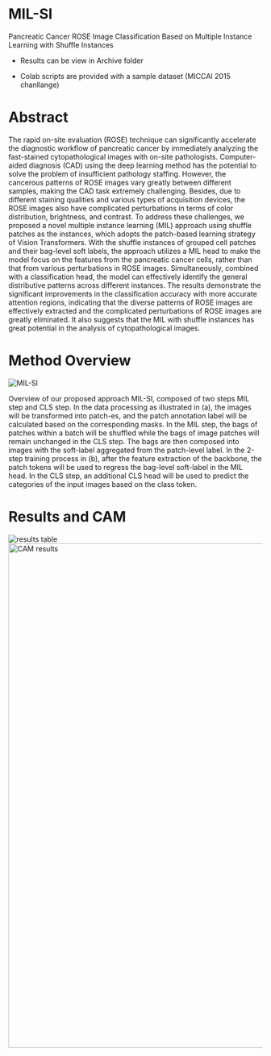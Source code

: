 # MIL-SI
Pancreatic Cancer ROSE Image Classification Based on Multiple Instance Learning with Shuffle Instances

* Results can be view in Archive folder 

* Colab scripts are provided with a sample dataset (MICCAI 2015 chanllange)

# Abstract

The rapid on-site evaluation (ROSE) technique can significantly accelerate the diagnostic workflow of pancreatic cancer by immediately analyzing the fast-stained cytopathological images with on-site pathologists. Computer-aided diagnosis (CAD) using the deep learning method has the potential to solve the problem of insufficient pathology staffing. However, the cancerous patterns of ROSE images vary greatly between different samples, making the CAD task extremely challenging. Besides, due to different staining qualities and various types of acquisition devices, the ROSE images also have complicated perturbations in terms of color distribution, brightness, and contrast. To address these challenges, we proposed a novel multiple instance learning (MIL) approach using shuffle patches as the instances, which adopts the patch-based learning strategy of Vision Transformers. With the shuffle instances of grouped cell patches and their bag-level soft labels, the approach utilizes a MIL head to make the model focus on the features from the pancreatic cancer cells, rather than that from various perturbations in ROSE images. Simultaneously, combined with a classification head, the model can effectively identify the general distributive patterns across different instances. The results demonstrate the significant improvements in the classification accuracy with more accurate attention regions, indicating that the diverse patterns of ROSE images are effectively extracted and the complicated perturbations of ROSE images are greatly eliminated. It also suggests that the MIL with shuffle instances has great potential in the analysis of cytopathological images.


# Method Overview

![MIL-SI](https://user-images.githubusercontent.com/50575108/154795968-9018d2c2-6770-4ddd-9fef-6da0aba9b54e.png)

Overview of our proposed approach MIL-SI, composed of two steps MIL step and CLS step. In the data processing as illustrated in (a), the images will be transformed into patch-es, and the patch annotation label will be calculated based on the corresponding masks. In the MIL step, the bags of patches within a batch will be shuffled while the bags of image patches will remain unchanged in the CLS step. The bags are then composed into images with the soft-label aggregated from the patch-level label. In the 2-step training process in (b), after the feature extraction of the backbone, the patch tokens will be used to regress the bag-level soft-label in the MIL head. In the CLS step, an additional CLS head will be used to predict the categories of the input images based on the class token.

# Results and CAM
![results table](https://user-images.githubusercontent.com/50575108/159670773-6af45d4b-8ed3-43f8-9e0e-1e0f66526657.png)
<img width="1001" alt="CAM results" src="https://user-images.githubusercontent.com/50575108/159670793-d0970b24-70ab-46a4-b683-602cde66c8a6.png">


